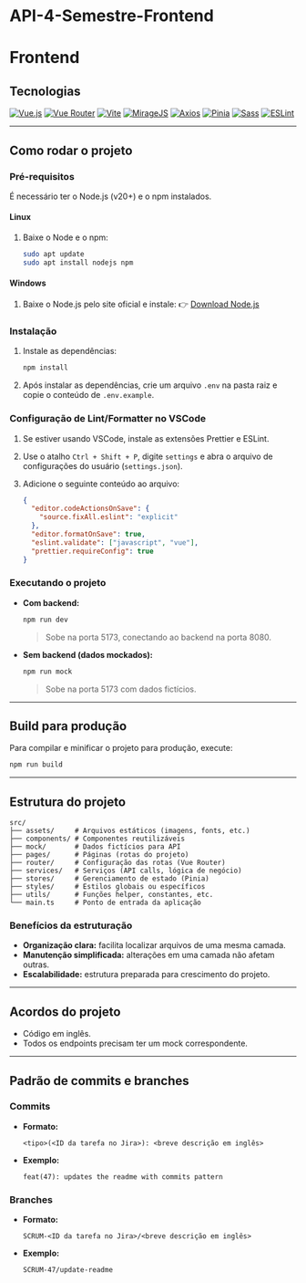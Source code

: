 # API-4-Semestre-Frontend

# Frontend

## Tecnologias

[![Vue.js](https://img.shields.io/badge/Vue.js-35495E?style=for-the-badge&logo=vuedotjs&logoColor=4FC08D)](https://github.com/vuejs/vue) [![Vue Router](https://img.shields.io/badge/Vue_Router-35495E?style=for-the-badge&logo=vue.js&logoColor=4FC08D)](https://github.com/vuejs/router) [![Vite](https://img.shields.io/badge/Vite-646CFF?style=for-the-badge&logo=vite&logoColor=white)](https://github.com/vitejs/vite) [![MirageJS](https://img.shields.io/badge/MirageJS-FF6D70?style=for-the-badge&logo=javascript&logoColor=black)](https://github.com/miragejs/miragejs) [![Axios](https://img.shields.io/badge/Axios-5A29E4?style=for-the-badge&logo=axios&logoColor=white)](https://github.com/axios/axios) [![Pinia](https://img.shields.io/badge/Pinia-FFD859?style=for-the-badge&logo=pinia&logoColor=black)](https://github.com/vuejs/pinia) [![Sass](https://img.shields.io/badge/Sass-CC6699?style=for-the-badge&logo=sass&logoColor=white)](https://github.com/sass/sass) [![ESLint](https://img.shields.io/badge/ESLint-4B32C3?style=for-the-badge&logo=eslint&logoColor=white)](https://github.com/eslint/eslint)

---

## Como rodar o projeto

### Pré-requisitos

É necessário ter o Node.js (v20+) e o npm instalados.

#### Linux

1.  Baixe o Node e o npm:
    ```bash
    sudo apt update
    sudo apt install nodejs npm
    ```

#### Windows

1.  Baixe o Node.js pelo site oficial e instale:
    👉 [Download Node.js](https://nodejs.org/pt/download)

### Instalação

1.  Instale as dependências:
    ```bash
    npm install
    ```
2.  Após instalar as dependências, crie um arquivo `.env` na pasta raiz e copie o conteúdo de `.env.example`.

### Configuração de Lint/Formatter no VSCode

1.  Se estiver usando VSCode, instale as extensões Prettier e ESLint.

2.  Use o atalho `Ctrl + Shift + P`, digite `settings` e abra o arquivo de configurações do usuário (`settings.json`).

3.  Adicione o seguinte conteúdo ao arquivo:
    ```json
    {
      "editor.codeActionsOnSave": {
        "source.fixAll.eslint": "explicit"
      },
      "editor.formatOnSave": true,
      "eslint.validate": ["javascript", "vue"],
      "prettier.requireConfig": true
    }
    ```

### Executando o projeto

- **Com backend:**

  ```bash
  npm run dev
  ```

  > Sobe na porta 5173, conectando ao backend na porta 8080.

- **Sem backend (dados mockados):**
  ```bash
  npm run mock
  ```
  > Sobe na porta 5173 com dados fictícios.

---

## Build para produção

Para compilar e minificar o projeto para produção, execute:

```bash
npm run build
```

---

## Estrutura do projeto

```
src/
├── assets/     # Arquivos estáticos (imagens, fonts, etc.)
├── components/ # Componentes reutilizáveis
├── mock/       # Dados fictícios para API
├── pages/      # Páginas (rotas do projeto)
├── router/     # Configuração das rotas (Vue Router)
├── services/   # Serviços (API calls, lógica de negócio)
├── stores/     # Gerenciamento de estado (Pinia)
├── styles/     # Estilos globais ou específicos
├── utils/      # Funções helper, constantes, etc.
└── main.ts     # Ponto de entrada da aplicação
```

### Benefícios da estruturação

- **Organização clara:** facilita localizar arquivos de uma mesma camada.
- **Manutenção simplificada:** alterações em uma camada não afetam outras.
- **Escalabilidade:** estrutura preparada para crescimento do projeto.

---

## Acordos do projeto

- Código em inglês.
- Todos os endpoints precisam ter um mock correspondente.

---

## Padrão de commits e branches

### Commits

- **Formato:**
  ```
  <tipo>(<ID da tarefa no Jira>): <breve descrição em inglês>
  ```
- **Exemplo:**
  ```
  feat(47): updates the readme with commits pattern
  ```

### Branches

- **Formato:**
  ```
  SCRUM-<ID da tarefa no Jira>/<breve descrição em inglês>
  ```
- **Exemplo:**
  ```
  SCRUM-47/update-readme
  ```

